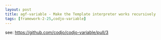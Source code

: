 ```yaml
---
layout: post
title: agf-variable - Make the Template interpreter works recursively
tags: [framework-2-25,codjo-variable]
---
```

see: https://github.com/codjo/codjo-variable/pull/3